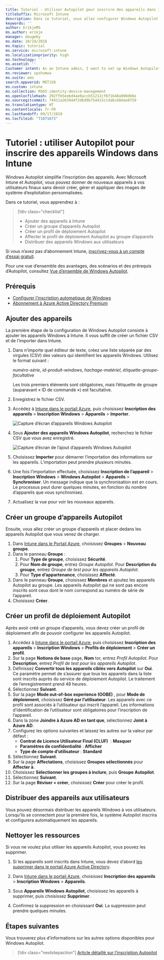 ```yaml
---
title: Tutoriel - Utiliser Autopilot pour inscrire des appareils dans Intune
titleSuffix: Microsoft Intune
description: Dans ce tutoriel, vous allez configurer Windows Autopilot pour inscrire des appareils dans Intune.
keywords: ''
author: ErikjeMS
ms.author: erikje
manager: dougeby
ms.date: 10/19/2018
ms.topic: tutorial
ms.service: microsoft-intune
ms.localizationpriority: high
ms.technology: ''
ms.assetid: ''
Customer intent: As an Intune admin, I want to set up Windows Autopilot so that users can enroll in Intune.
ms.reviewer: spshumwa
ms.suite: ems
search.appverid: MET150
ms.custom: intune
ms.collection: M365-identity-device-management
ms.openlocfilehash: 292ffb5eebd4ae0accb51212cf6f1648a090d66e
ms.sourcegitcommit: 74911a263944f2dbd9b754415ccda6c68dae0759
ms.translationtype: HT
ms.contentlocale: fr-FR
ms.lasthandoff: 09/17/2019
ms.locfileid: "71071673"
---
```

# <a name="tutorial-use-autopilot-to-enroll-windows-devices-in-intune"></a>Tutoriel : utiliser Autopilot pour inscrire des appareils Windows dans Intune
Windows Autopilot simplifie l’inscription des appareils. Avec Microsoft Intune et Autopilot, vous pouvez donner de nouveaux appareils à vos utilisateurs finaux sans devoir créer, gérer et appliquer des images de système d’exploitation personnalisées. 

Dans ce tutoriel, vous apprendrez à :
> [!div class="checklist"]
> * Ajouter des appareils à Intune
> * Créer un groupe d’appareils Autopilot
> * Créer un profil de déploiement Autopilot
> * Affecter le profil de déploiement Autopilot au groupe d’appareils
> * Distribuer des appareils Windows aux utilisateurs

Si vous n’avez pas d’abonnement Intune, [inscrivez-vous à un compte d’essai gratuit](free-trial-sign-up.md).

Pour une vue d’ensemble des avantages, des scénarios et des prérequis d’Autopilot, consultez [Vue d’ensemble de Windows Autopilot](https://docs.microsoft.com/windows/deployment/windows-autopilot/windows-10-autopilot).


## <a name="prerequisites"></a>Prérequis
- [Configurer l’inscription automatique de Windows](quickstart-setup-auto-enrollment.md)
- [Abonnement à Azure Active Directory Premium](https://docs.microsoft.com/azure/active-directory/active-directory-get-started-premium) <!--&#40;[trial subscription](http://go.microsoft.com/fwlink/?LinkID=816845)&#41;-->


## <a name="add-devices"></a>Ajouter des appareils

La première étape de la configuration de Windows Autopilot consiste à ajouter les appareils Windows à Intune. Il vous suffit de créer un fichier CSV et de l’importer dans Intune.

1. Dans n’importe quel éditeur de texte, créez une liste séparée par des virgules (CSV) des valeurs qui identifient les appareils Windows. Utilisez le format suivant :
    
    *numéro-série*, *id-produit-windows*, *hachage-matériel*, *étiquette-groupe-facultative*
    
    Les trois premiers éléments sont obligatoires, mais l’étiquette de groupe (auparavant « ID de commande ») est facultative.

2. Enregistrez le fichier CSV.

3. Accédez à [Intune dans le portail Azure](https://aka.ms/intuneportal), puis choisissez **Inscription des appareils** > **Inscription Windows** > **Appareils** > **Importer**.

    ![Capture d’écran d’appareils Windows Autopilot](media/enrollment-autopilot/autopilot-import-device.png)

4. Sous **Ajouter des appareils Windows Autopilot**, recherchez le fichier CSV que vous avez enregistré.

    ![Capture d’écran de l’ajout d’appareils Windows Autopilot](media/enrollment-autopilot/autopilot-import-device2.png)

5. Choisissez **Importer** pour démarrer l’importation des informations sur les appareils. L’importation peut prendre plusieurs minutes.

4. Une fois l’importation effectuée, choisissez **Inscription de l’appareil** > **Inscription Windows** > **Windows Autopilot** > **Appareils** > **Synchroniser**. Un message indique que la synchronisation est en cours. Le processus peut durer quelques minutes, en fonction du nombre d’appareils que vous synchronisez.

5. Actualisez la vue pour voir les nouveaux appareils.

## <a name="create-an-autopilot-device-group"></a>Créer un groupe d’appareils Autopilot

Ensuite, vous allez créer un groupe d’appareils et placer dedans les appareils Autopilot que vous venez de charger.

1. Dans [Intune dans le Portail Azure](https://aka.ms/intuneportal), choisissez **Groupes** > **Nouveau groupe**.
2. Dans le panneau **Groupe** :
    1. Pour **Type de groupe**, choisissez **Sécurité**.
    2. Pour **Nom de groupe**, entrez *Groupe Autopilot*. Pour **Description du groupe**, entrez *Groupe de test pour les appareils Autopilot*.
    3. Pour **Type d’appartenance**, choisissez **Affecté**.
3. Dans le panneau **Groupe**, choisissez **Membres** et ajoutez les appareils Autopilot au groupe. Les appareils Autopilot qui ne sont pas encore inscrits sont ceux dont le nom correspond au numéro de série de l’appareil.
4. Choisissez **Créer**.  

## <a name="create-an-autopilot-deployment-profile"></a>Créer un profil de déploiement Autopilot

Après avoir créé un groupe d’appareils, vous devez créer un profil de déploiement afin de pouvoir configurer les appareils Autopilot.

1. Accédez à [Intune dans le portail Azure](https://aka.ms/intuneportal), puis choisissez **Inscription des appareils** > **Inscription Windows** > **Profils de déploiement** > **Créer un profil**.
2. Sur la page **Notions de base** page, **Nom** tor, entrez *Profil Autopilot*. Pour **Description**, entrez *Profil de test pour les appareils Autopilot*.
3. Définissez **Convertir tous les appareils ciblés vers Autopilot** sur **Oui**. Ce paramètre permet de s’assurer que tous les appareils dans la liste sont inscrits auprès du service de déploiement Autopilot. Le traitement de l’enregistrement prend 48 heures.
4. Sélectionnez **Suivant**.
5. Sur la page **Mode out-of-box experience (OOBE)** , pour **Mode de déploiement**, choisissez **Géré par l’utilisateur**. Les appareils avec ce profil sont associés à l’utilisateur qui inscrit l’appareil. Les informations d’identification de l’utilisateur sont obligatoires pour l’inscription de l’appareil.
6. Dans la zone **Joindre à Azure AD en tant que**, sélectionnez **Joint à Azure AD**.
7. Configurez les options suivantes et laissez les autres sur la valeur par défaut :
    - **Contrat de Licence Utilisateur Final (CLUF)**  : **Masquer**
    - **Paramètres de confidentialité** : **Afficher**
    - **Type de compte d’utilisateur** : **Standard**
8. Sélectionnez **Suivant**.
9. Sur la page **Affectations**, choisissez **Groupes sélectionnés** pour **Affecter à**.
10. Choisissez **Sélectionner les groupes à inclure**, puis **Groupe Autopilot**.
11. Sélectionnez **Suivant**.
12. Sur la page **Réviser + créer**, choisissez **Créer** pour créer le profil.

## <a name="distribute-devices-to-users"></a>Distribuer des appareils aux utilisateurs

Vous pouvez désormais distribuer les appareils Windows à vos utilisateurs. Lorsqu’ils se connectent pour la première fois, le système Autopilot inscrira et configurera automatiquement les appareils. 

## <a name="clean-up-resources"></a>Nettoyer les ressources

Si vous ne voulez plus utiliser les appareils Autopilot, vous pouvez les supprimer.

1. Si les appareils sont inscrits dans Intune, vous devez d’abord [les supprimer dans le portail Azure Active Directory](devices-wipe.md#delete-devices-from-the-azure-active-directory-portal).

2. Dans [Intune dans le portail Azure](https://aka.ms/intuneportal), choisissez **Inscription des appareils** > **Inscription Windows** > **Appareils**.

3. Sous **Appareils Windows Autopilot**, choisissez les appareils à supprimer, puis choisissez **Supprimer**.

4. Confirmez la suppression en choisissant **Oui**. La suppression peut prendre quelques minutes.

## <a name="next-steps"></a>Étapes suivantes

Vous trouverez plus d’informations sur les autres options disponibles pour Windows Autopilot.

> [!div class="nextstepaction"]
> [Article détaillé sur l’inscription Autopilot](enrollment-autopilot.md)


